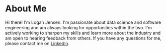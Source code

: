 # About Me

Hi there! I'm Logan Jensen. I'm passionate about data science and software engineering and am always looking for opportunities within the two. I'm actively working to sharpen my skills and learn more about the industry and  am open to hearing feedback from others. If you have any questions for me, please contact me on [LinkedIn](https://www.linkedin.com/in/loganvjensen/).
